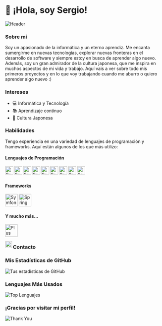 # 👋 ¡Hola, soy Sergio!

![Header](https://static.wixstatic.com/media/6a4894_2594b42e178642ffa2a2cb1a8061016d~mv2.gif) <!-- Cambia esto por la URL de tu imagen de cabecera -->

### Sobre mí
Soy un apasionado de la informática y un eterno aprendiz. Me encanta sumergirme en nuevas tecnologías, explorar nuevas fronteras en el desarrollo de software y siempre estoy en busca de aprender algo nuevo. Además, soy un gran admirador de la cultura japonesa, que me inspira en muchos aspectos de mi vida y trabajo. Aquí vais a ver sobre todo mis primeros proyectos y en lo que voy trabajando cuando me aburro o quiero aprender algo nuevo :)

### Intereses
- 💻 Informática y Tecnología
- 📚 Aprendizaje continuo
- 🌸 Cultura Japonesa

### Habilidades
Tengo experiencia en una variedad de lenguajes de programación y frameworks. Aquí están algunos de los que más utilizo:

#### Lenguajes de Programación

<img align="left" alt="Sergio | Php" width="26px" src="https://icon2.cleanpng.com/20180723/zyu/kisspng-logo-php-computer-icons-postgresql-logo-5b559bb3517853.6408271315323370753337.jpg" />
<img align="left" alt="Sergio | Symfony" width="26px" src="https://symfony.com/logos/symfony_white_02.png"/>
<img align="left" alt="Sergio | Spring" width="26px" src="https://e7.pngegg.com/pngimages/931/804/png-clipart-spring-framework-software-framework-java-application-framework-web-framework-java-leaf-text-thumbnail.png"/>
<img align="left" alt="Sergio | React" width="26px" src="https://cdn.freebiesupply.com/logos/large/2x/react-1-logo-png-transparent.png" />
<img align="left" alt="Sergio | Javascript" width="26px" src="https://upload.wikimedia.org/wikipedia/commons/thumb/6/6a/JavaScript-logo.png/768px-JavaScript-logo.png" />
<img align="left" alt="Sergio | Java" width="26px" src="https://cdn-icons-png.flaticon.com/512/226/226777.png"/>
<img align="left" alt="Sergio | Python" width="26px" src="https://upload.wikimedia.org/wikipedia/commons/thumb/c/c3/Python-logo-notext.svg/1869px-Python-logo-notext.svg.png"/>
<img align="left" alt="Sergio | SQL" width="26px" src="https://lineadecodigo.com/wp-content/uploads/2014/04/sql-e1633736325758.png"/>
<img align="left" alt="Sergio | Postgres" width="26px" src="https://p7.hiclipart.com/preview/396/90/545/postgresql-database-logo-computer-icons-replication-software-developer.jpg" />


<br/>
<br/>

#### Frameworks

<p>
  <img src="https://symfony.com/logos/symfony_black_03.png" alt="Symfony" width="40" height="40"/>
  <img src="https://spring.io/images/spring-logo-2020-09-24T14:31:23.865Z.svg" alt="Spring Boot" width="40" height="40"/>
</p>

#### Y mucho más...

<p>
  <img src="https://upload.wikimedia.org/wikipedia/commons/thumb/5/5a/Circle-icons-plus.svg/1024px-Circle-icons-plus.svg.png" alt="Plus" width="40" height="40"/>
</p>

[<img align="left" alt="Lapini | LinkedIn" width="22px" src="https://cdn-icons-png.flaticon.com/512/174/174857.png" />][linkedin]

### Contacto
[linkedin]: https://www.linkedin.com/in/sergio-jimenez-guzman-210362267/

### Mis Estadísticas de GitHub

![Tus estadísticas de GitHub](https://github-readme-stats.vercel.app/api?username=tu-usuario&show_icons=true&theme=radical)

### Lenguajes Más Usados

![Top Lenguajes](https://github-readme-stats.vercel.app/api/top-langs/?username=tu-usuario&layout=compact&theme=radical)

### ¡Gracias por visitar mi perfil!
![Thank You](https://media.giphy.com/media/26FPCXdkvDbKBbgOI/giphy.gif)

